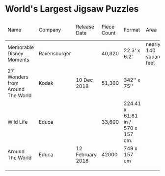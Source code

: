 <html>
<header>
  <title>World's Largest Jigsaw Puzzles</title>
</header>
<body>

<h1>World's Largest Jigsaw Puzzles</h1>


<table>
  <thead>
  <tr>
      <td>Name</td>
      <td>Company</td>
      <td>Release Date</td>
      <td>Piece Count</td>
      <td>Format</td>
      <td>Area</td>
      <td>Weight</td>
      <td>Estimated Completion Time</td>
  </tr>
  </thead>
  <tbody>
  <tr>
      <td>Memorable Disney Moments</td>
      <td>Ravensburger</td>
      <td></td>
      <td>40,320</td>
      <td>22.3' x 6.2'</td>
      <td>nearly 140 square feet</td>
      <td>approx. 44 lbs.</td>
      <td>About 600 Hours</td>
  </tr>
  <tr>
      <td>27 Wonders from Around The World</td>      
      <td>Kodak</td>
      <td>10 Dec 2018</td>
      <td>51,300</td>
      <td>342'' x 75'' </td>
      <td></td>
      <td></td>
      <td></td>
  </tr>
  <tr>
      <td>Wild Life</td>      
      <td>Educa</td>
      <td></td>
      <td>33,600</td>
      <td>224.41 x 61.81 in / 570 x 157 cm.</td>
      <td></td>
      <td></td>
      <td></td> 
  </tr>
  <tr>
      <td>Around The World</td>      
      <td>Educa</td>
      <td>12 February 2018</td>
      <td>42000</td>
      <td>749 x 157 cm</td>
      <td></td>
      <td></td>
      <td></td>
  </tr>
  <tr>
      <td></td>      
      <td></td>
      <td></td>
      <td></td>
      <td></td>
      <td></td>
      <td></td>
      <td></td>
  </tr>
  <tr>
      <td></td>      
      <td></td>
      <td></td>
      <td></td>
      <td></td>
      <td></td>
      <td></td>
      <td></td>
  </tr>
  <tr>
      <td></td>      
      <td></td>
      <td></td>
      <td></td>
      <td></td>
      <td></td>
      <td></td>
      <td></td>
  </tr>
  </tbody>
</table>

</body>
</html>
